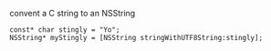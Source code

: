 convent a C string to an NSString
```
const* char stingly = "Yo";
NSString* myStingly = [NSString stringWithUTF8String:stingly];
```

